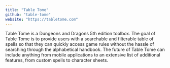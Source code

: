 ```yaml
---
title: "Table Tome"
github: "table-tome"
website: "https://tabletome.com"
---
```


Table Tome is a Dungeons and Dragons 5th edition toolbox. The goal of Table Tome is to provide users with a searchable and filterable table of spells so that they can quickly access game rules without the hassle of searching through the alphabetical handbook. The future of Table Tome can include anything from mobile applications to an extensive list of additional features, from custom spells to character sheets.
